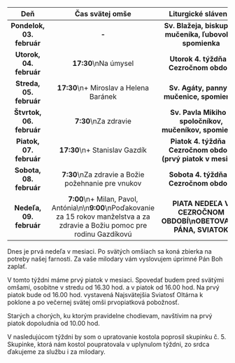 <!-- title: "Informácie o omšiach - 02. - 09. február" -->
<!-- date: "2024-02-02" -->

<!-- table-setup wrapStyle=row; wrapOn=max-width:767px; wrapHideHeader=true -->
| Deň | Čas svätej omše | Liturgické slávenie |
| :---: | :---: | :---: |
| **Pondelok, 03. február** | **-** | **Sv. Blažeja, biskupa a mučeníka, ľubovoľná spomienka** |
| **Utorok, 04. február** | **17:30**\nNa úmysel | **Utorok 4. týždňa v Cezročnom období** |
| **Streda, 05. február** | **17:30**\n+ Miroslav a Helena Baránek | **Sv. Agáty, panny a mučenice, spomienka** |
| **Štvrtok, 06. február** | **7:30**\nZa zdravie | **Sv. Pavla Mikiho a spoločníkov, mučeníkov, spomienka** |
| **Piatok, 07. február** | **17:30**\n+ Stanislav Gazdík | **Piatok 4. týždňa v Cezročnom období  (prvý piatok v mesiaci)** |
| **Sobota, 08. február** | **7:30**\nZa zdravie a Božie požehnanie pre vnukov | **Sobota 4. týždňa v Cezročnom období** |
| **Nedeľa, 09. február** | **7:00**\n+ Milan, Pavol, Antónia\n\n**9:00**\nPoďakovanie za 15 rokov manželstva a za zdravie a Božiu pomoc pre rodinu Gazdíkovú | **PIATA NEDEĽA V CEZROČNOM OBDOBÍ\nOBETOVANIE PÁNA, SVIATOK** |


Dnes je prvá nedeľa v mesiaci. Po svätých omšiach sa koná zbierka na potreby našej farnosti. Za vaše milodary vám vyslovujem úprimné Pán Boh zaplať.

V tomto týždni máme prvý piatok v mesiaci. Spovedať budem pred svätými omšami, osobitne v stredu od 16.30 hod. a v piatok od 16.00 hod. Na prvý piatok bude od 16.00 hod. vystavená Najsvätejšia Sviatosť Oltárna k poklone a po večernej svätej omši prvopiatková pobožnosť.

Starých a chorých, ku ktorým pravidelne chodievam, navštívim na prvý piatok dopoludnia od 10.00  hod.

V nasledujúcom týždni by som o upratovanie kostola poprosil skupinku č. 5. Skupinke, ktorá nám kostol poupratovala v uplynulom týždni, zo srdca ďakujeme za službu i za milodary.


